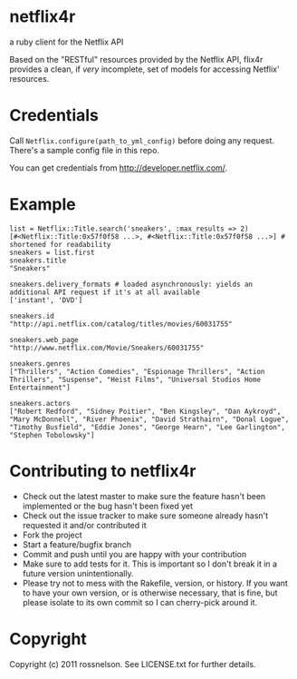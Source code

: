 netflix4r
==========

a ruby client for the Netflix API 

Based on the "RESTful" resources provided by the Netflix API, flix4r provides a clean, if _very_ incomplete, set of models for accessing Netflix' resources.

Credentials
===========

Call `Netflix.configure(path_to_yml_config)` before doing any request. There's a sample config file in this repo.

You can get credentials from http://developer.netflix.com/.

Example
==========

    list = Netflix::Title.search('sneakers', :max_results => 2)
    [#<Netflix::Title:0x57f0f58 ...>, #<Netflix::Title:0x57f0f58 ...>] # shortened for readability
    sneakers = list.first
    sneakers.title
    "Sneakers"

    sneakers.delivery_formats # loaded asynchronously: yields an additional API request if it's at all available
    ['instant', 'DVD']

    sneakers.id
    "http://api.netflix.com/catalog/titles/movies/60031755"

    sneakers.web_page
    "http://www.netflix.com/Movie/Sneakers/60031755"

    sneakers.genres
    ["Thrillers", "Action Comedies", "Espionage Thrillers", "Action Thrillers", "Suspense", "Heist Films", "Universal Studios Home Entertainment"]

    sneakers.actors
    ["Robert Redford", "Sidney Poitier", "Ben Kingsley", "Dan Aykroyd", "Mary McDonnell", "River Phoenix", "David Strathairn", "Donal Logue", "Timothy Busfield", "Eddie Jones", "George Hearn", "Lee Garlington", "Stephen Tobolowsky"]


Contributing to netflix4r
=========

* Check out the latest master to make sure the feature hasn't been implemented or the bug hasn't been fixed yet
* Check out the issue tracker to make sure someone already hasn't requested it and/or contributed it
* Fork the project
* Start a feature/bugfix branch
* Commit and push until you are happy with your contribution
* Make sure to add tests for it. This is important so I don't break it in a future version unintentionally.
* Please try not to mess with the Rakefile, version, or history. If you want to have your own version, or is otherwise necessary, that is fine, but please isolate to its own commit so I can cherry-pick around it.

Copyright
==

Copyright (c) 2011 rossnelson. See LICENSE.txt for
further details.

